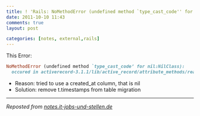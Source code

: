 ```yaml
---
title: ! 'Rails: NoMethodError (undefined method `type_cast_code'' for nil:NilClass)'
date: 2011-10-10 11:43
comments: true
layout: post

categories: [notes, external,rails]
---
```

This Error:

```ruby
NoMethodError (undefined method `type_cast_code’ for nil:NilClass):
  occured in activerecord-3.1.1/lib/active_record/attribute_methods/read.rb
```

* Reason: tried to use a created_at column, that is nil
* Solution: remove t.timestamps from table migration

---
<i>Reposted from <a href='http://notes.it-jobs-und-stellen.de/notes/11' rel='canonical'>notes.it-jobs-und-stellen.de</a></i>
